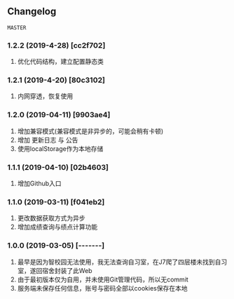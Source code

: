 ## Changelog

```
MASTER
```

### 1.2.2 (2019-4-28) [cc2f702]
1. 优化代码结构，建立配置静态类

### 1.2.1 (2019-4-20) [80c3102]
1. 内网穿透，恢复使用

### 1.2.0 (2019-04-11) [9903ae4] 
1. 增加兼容模式(兼容模式是非异步的，可能会稍有卡顿)
2. 增加 更新日志 与 公告
3. 使用localStorage作为本地存储

### 1.1.1 (2019-04-10) [02b4603] 
1. 增加Github入口

### 1.1.0 (2019-03-11) [f041eb2] 
1. 更改数据获取方式为异步
2. 增加成绩查询与绩点计算功能

### 1.0.0 (2019-03-05) [-------] 
1. 最早是因为智校园无法使用，我无法查询自习室，在J7爬了四层楼未找到自习室，遂回宿舍封装了此Web
2. 由于最初版本仅为自用，并未使用Git管理代码，所以无commit
3. 服务端未保存任何信息，账号与密码全部以cookies保存在本地
